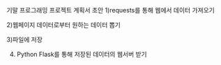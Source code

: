 기말 프로그래밍 프로젝트 계획서 초안
1)requests를 통해 웹에서 데이터 가져오기

2)웹페이지 데이터로부터 원하는 데이터 뽑기

3)파일에 저장

4) Python Flask를 통해 저장된 데이터의 웹서버 받기
